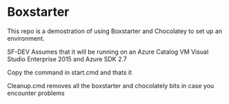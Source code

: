 # Boxstarter
This repo is a demostration of using Boxstarter and Chocolatey to set up an environment.

SF-DEV
Assumes that it will be running on an Azure Catalog VM
  Visual Studio Enterprise 2015 and Azure SDK 2.7
  
Copy the command in start.cmd
and thats it

Cleanup.cmd removes all the boxstarter and chocolately bits in case you encounter problems

